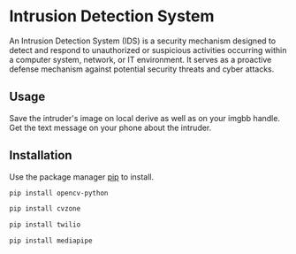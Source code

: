 # Intrusion Detection System


An Intrusion Detection System (IDS) is a security mechanism designed to detect and respond to unauthorized or suspicious activities occurring within a computer system, network, or IT environment. 
It serves as a proactive defense mechanism against potential security threats and cyber attacks.

## Usage
Save the intruder's image on local derive as well as on your imgbb handle.
Get the text message on your phone about the intruder.

## Installation

Use the package manager [pip](https://pip.pypa.io/en/stable/) to install.

```bash
pip install opencv-python
```

```bash
pip install cvzone
```
```bash
pip install twilio
```
```bash
pip install mediapipe
```

